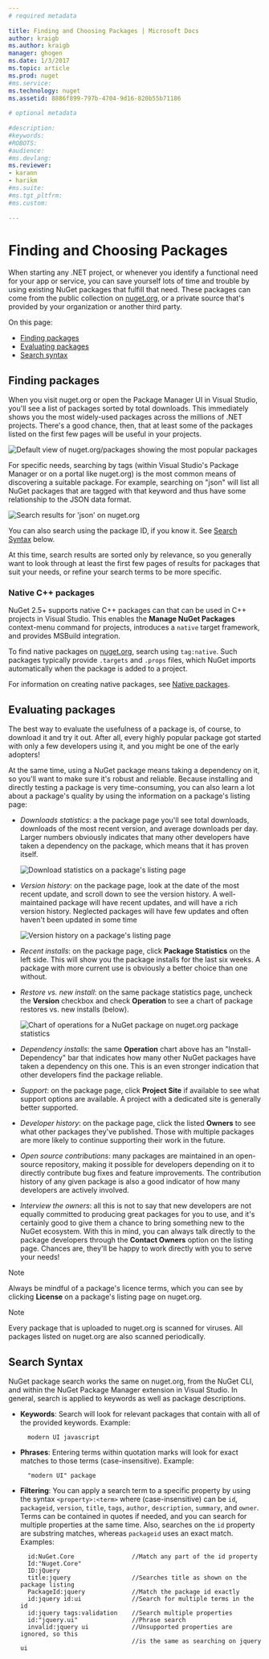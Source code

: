 ```yaml
--- 
# required metadata 
 
title: Finding and Choosing Packages | Microsoft Docs
author: kraigb 
ms.author: kraigb 
manager: ghogen 
ms.date: 1/3/2017 
ms.topic: article 
ms.prod: nuget 
#ms.service: 
ms.technology: nuget 
ms.assetid: 8886f899-797b-4704-9d16-820b55b71186
 
# optional metadata 
 
#description: 
#keywords: 
#ROBOTS: 
#audience: 
#ms.devlang: 
ms.reviewer:  
- karann 
- harikm 
#ms.suite:  
#ms.tgt_pltfrm: 
#ms.custom: 
 
--- 
```


# Finding and Choosing Packages

When starting any .NET project, or whenever you identify a functional need for your app or service, you can save yourself lots of time and trouble by using existing NuGet packages that fulfill that need. These packages can come from the public collection on [nuget.org](http://www.nuget.org/packages/), or a private source that's provided by your organization or another third party.

On this page:

- [Finding packages](#finding-packages)
- [Evaluating packages](#evaluating-packages)
- [Search syntax](#search-syntax)

## Finding packages

When you visit nuget.org or open the Package Manager UI in Visual Studio, you'll see a list of packages sorted by total downloads. This immediately shows you the most widely-used packages across the millions of .NET projects. There's a good chance, then, that at least some of the packages listed on the first few pages will be useful in your projects.

![Default view of nuget.org/packages showing the most popular packages](media/Finding-01-Popularity.png) 

For specific needs, searching by tags (within Visual Studio's Package Manager or on a portal like nuget.org) is the most common means of discovering a suitable package. For example, searching on "json" will list all NuGet packages that are tagged with that keyword and thus have some relationship to the JSON data format. 

![Search results for 'json' on nuget.org](media/Finding-02-SearchResults.png) 

You can also search using the package ID, if you know it. See [Search Syntax](#search-syntax) below.

At this time, search results are sorted only by relevance, so you generally want to look through at least the first few pages of results for packages that suit your needs, or refine your search terms to be more specific.


### Native C++ packages
<a name="native-c++-packages"></a>

NuGet 2.5+ supports native C++ packages can that can be used in C++ projects in Visual Studio. This enables the **Manage NuGet Packages** context-menu command for projects, introduces a `native` target framework, and provides MSBuild integration.

To find native packages on [nuget.org](https://www.nuget.org/packages), search using `tag:native`. Such packages typically provide `.targets` and `.props` files, which NuGet imports automatically when the package is added to a project. 

For information on creating native packages, see [Native packages](../create-packages/native-packages.md).


## Evaluating packages

The best way to evaluate the usefulness of a package is, of course, to download it and try it out. After all, every highly popular package got started with only a few developers using it, and you might be one of the early adopters!

At the same time, using a NuGet package means taking a dependency on it, so you'll want to make sure it's robust and reliable. Because installing and directly testing a package is very time-consuming, you can also learn a lot about a package's quality by using the information on a package's listing page: 

- *Downloads statistics*: a the package page you'll see total downloads, downloads of the most recent version, and average downloads per day. Larger numbers obviously indicates that many other developers have taken a dependency on the package, which means that it has proven itself.

	![Download statistics on a package's listing page](media/Finding-03-Downloads.png)

- *Version history*: on the package page, look at the date of the most recent update, and scroll down to see the version history. A well-maintained package will have recent updates, and will have a rich version history. Neglected packages will have few updates and often haven't been updated in some time 

	![Version history on a package's listing page](media/Finding-04-VersionHistory.png)

- *Recent installs*: on the package page, click **Package Statistics** on the left side. This will show you the package installs for the last six weeks. A package with more current use is obviously a better choice than one without.
- *Restore vs. new install*: on the same package statistics page, uncheck the **Version** checkbox and check **Operation** to see a chart of package restores vs. new installs (below).
 
	![Chart of operations for a NuGet package on nuget.org package statistics](media/Finding-05-OperationChart.png)

- *Dependency installs*: the same **Operation** chart above has an "Install-Dependency" bar that indicates how many other NuGet packages have taken a dependency on this one. This is an even stronger indication that other developers find the package reliable.
- *Support*: on the package page, click **Project Site** if available to see what support options are available. A project with a dedicated site is generally better supported.
- *Developer history*: on the package page, click the listed **Owners** to see what other packages they've published. Those with multiple packages are more likely to continue supporting their work in the future.
- *Open source contributions*: many packages are maintained in an open-source repository, making it possible for developers depending on it to directly contribute bug fixes and feature improvements. The contribution history of any given package is also a good indicator of how many developers are actively involved.
- *Interview the owners*: all this is not to say that new developers are not equally committed to producing great packages for you to use, and it's certainly good to give them a chance to bring something new to the NuGet ecosystem. With this in mind, you can always talk directly to the package developers through the **Contact Owners** option on the listing page. Chances are, they'll be happy to work directly with you to serve your needs!

> [!Note]
> Always be mindful of a package's licence terms, which you can see by clicking **License** on a package's listing page on nuget.org.

> [!Note]
> Every package that is uploaded to nuget.org is scanned for viruses. All packages listed on nuget.org are also scanned periodically.

## Search Syntax

NuGet package search works the same on nuget.org, from the NuGet CLI, and within the NuGet Package Manager extension in Visual Studio. In general, search is applied to keywords as well as package descriptions.

- **Keywords**: Search will look for relevant packages that contain with all of the provided keywords. Example: 

	    modern UI javascript

- **Phrases**: Entering terms within quotation marks will look for exact matches to those terms (case-insensitive). Example:

    	"modern UI" package

- **Filtering**: You can apply a search term to a specific property by using the syntax `<property>:<term>` where <property> (case-insensitive) can be `id`, `packageid`, `version`, `title`, `tags`, `author`, `description`, `summary`, and `owner`. Terms can be contained in quotes if needed, and you can search for multiple properties at the same time. Also, searches on the `id` property are substring matches, whereas `packageid` uses an exact match. Examples:
           
	    id:NuGet.Core                //Match any part of the id property
		Id:"Nuget.Core"
		ID:jQuery
        title:jquery                 //Searches title as shown on the package listing
        PackageId:jquery             //Match the package id exactly
		id:jquery id:ui              //Search for multiple terms in the id
        id:jquery tags:validation    //Search multiple properties
        id:"jquery.ui"               //Phrase search
        invalid:jquery ui            //Unsupported properties are ignored, so this
                                     //is the same as searching on jquery ui
